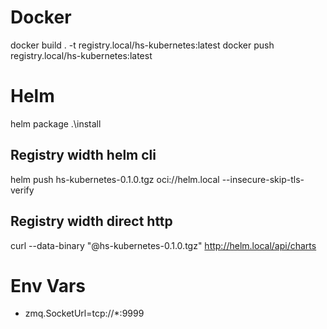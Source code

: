 # Docker
docker build . -t registry.local/hs-kubernetes:latest
docker push registry.local/hs-kubernetes:latest

# Helm
helm package .\install

## Registry width helm cli
helm push hs-kubernetes-0.1.0.tgz  oci://helm.local --insecure-skip-tls-verify

## Registry width direct http
curl --data-binary "@hs-kubernetes-0.1.0.tgz" http://helm.local/api/charts

# Env Vars
- zmq.SocketUrl=tcp://*:9999
 
 

